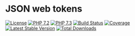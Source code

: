 # JSON web tokens

[![License](https://img.shields.io/badge/license-BSD-blue.svg)](https://opensource.org/licenses/BSD-3-Clause)
[![PHP 7.2](https://img.shields.io/badge/php-7.2-yellow.svg)](http://www.php.net)
[![PHP 7.3](https://img.shields.io/badge/php-7.3-yellow.svg)](http://www.php.net)
[![Build Status](https://travis-ci.org/mbretter/stk-jwt.svg?branch=master)](https://travis-ci.org/mbretter/stk-jwt)
[![Coverage](https://coveralls.io/repos/github/mbretter/stk-jwt/badge.svg?branch=master)](https://coveralls.io/github/mbretter/stk-jwt?branch=master)
[![Latest Stable Version](https://img.shields.io/packagist/v/mbretter/stk-jwt.svg)](https://packagist.org/packages/mbretter/stk-jwt)
[![Total Downloads](https://img.shields.io/packagist/dt/mbretter/stk-jwt.svg)](https://packagist.org/packages/mbretter/stk-jwt)
